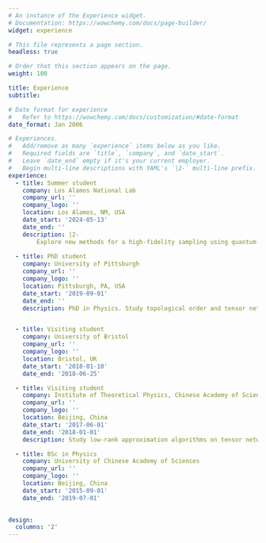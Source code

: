 ```yaml
---
# An instance of the Experience widget.
# Documentation: https://wowchemy.com/docs/page-builder/
widget: experience

# This file represents a page section.
headless: true

# Order that this section appears on the page.
weight: 100

title: Experience
subtitle:

# Date format for experience
#   Refer to https://wowchemy.com/docs/customization/#date-format
date_format: Jan 2006

# Experiences.
#   Add/remove as many `experience` items below as you like.
#   Required fields are `title`, `company`, and `date_start`.
#   Leave `date_end` empty if it's your current employer.
#   Begin multi-line descriptions with YAML's `|2-` multi-line prefix.
experience:
  - title: Summer student
    company: Los Alamos National Lab
    company_url: ''
    company_logo: ''
    location: Los Alamos, NM, USA
    date_start: '2024-05-13'
    date_end: ''
    description: |2-
        Explore new methods for a high-fidelity sampling using quantum annealers under the supervision of Dr. Andrew Lokhov.
        
  - title: PhD student
    company: University of Pittsburgh
    company_url: ''
    company_logo: ''
    location: Pittsburgh, PA, USA
    date_start: '2019-09-01'
    date_end: ''
    description: PhD in Physics. Study topological order and tensor network under the supervision of Prof. Roger Mong.


  - title: Visiting student
    company: University of Bristol
    company_url: ''
    company_logo: ''
    location: Bristol, UK
    date_start: '2018-01-10'
    date_end: '2018-06-25'

  - title: Visiting student
    company: Institute of Theoretical Physics, Chinese Academy of Sciences
    company_url: ''
    company_logo: ''
    location: Beijing, China
    date_start: '2017-06-01'
    date_end: '2018-01-01'
    description: Study low-rank approximation algorithms on tensor networks under the supervision of Prof. Pan Zhang.

  - title: BSc in Physics
    company: University of Chinese Academy of Sciences
    company_url: ''
    company_logo: ''
    location: Beijing, China
    date_start: '2015-09-01'
    date_end: '2019-07-01'

  
design:
  columns: '2'
---
```

